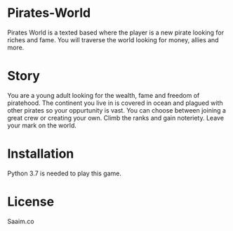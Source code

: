# Pirates-World
Pirates World is a texted based where the player is a new pirate looking for riches and fame. You will traverse the world looking for money, allies and more. 

# Story
You are a young adult looking for the wealth, fame and freedom of piratehood. The continent you live in is covered in ocean and plagued with other pirates so your oppurtunity is vast. You can choose between joining a great crew or creating your own. Climb the ranks and gain noteriety. Leave your mark on the world.

# Installation
Python 3.7 is needed to play this game. 

# License
Saaim.co
